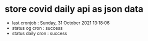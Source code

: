 # store covid daily api as json data

- last cronjob : Sunday, 31 October 2021 13:18:06
- status og cron : success
- status daily cron : success
      
      